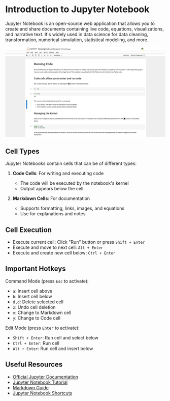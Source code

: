 # Introduction to Jupyter Notebook

Jupyter Notebook is an open-source web application that allows you to create and share documents containing live code, equations, visualizations, and narrative text. It's widely used in data science for data cleaning, transformation, numerical simulation, statistical modeling, and more.

![notebook](./assets/jupyter-notebook.jpg)

## Cell Types

Jupyter Notebooks contain cells that can be of different types:

1. **Code Cells**: For writing and executing code

   - The code will be executed by the notebook's kernel
   - Output appears below the cell

2. **Markdown Cells**: For documentation
   - Supports formatting, links, images, and equations
   - Use for explanations and notes

## Cell Execution

- Execute current cell: Click "Run" button or press `Shift + Enter`
- Execute and move to next cell: `Alt + Enter`
- Execute and create new cell below: `Ctrl + Enter`

## Important Hotkeys

Command Mode (press `Esc` to activate):

- `a`: Insert cell above
- `b`: Insert cell below
- `d,d`: Delete selected cell
- `z`: Undo cell deletion
- `m`: Change to Markdown cell
- `y`: Change to Code cell

Edit Mode (press `Enter` to activate):

- `Shift + Enter`: Run cell and select below
- `Ctrl + Enter`: Run cell
- `Alt + Enter`: Run cell and insert below

## Useful Resources

- [Official Jupyter Documentation](https://jupyter.org/)
- [Jupyter Notebook Tutorial](https://www.dataquest.io/blog/jupyter-notebook-tutorial/)
- [Markdown Guide](https://www.markdownguide.org/)
- [Jupyter Notebook Shortcuts](https://towardsdatascience.com/jypyter-notebook-shortcuts-bf0101a98330)
